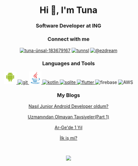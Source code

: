<h1 align="center">Hi 👋, I'm Tuna</h1>
<h3 align="center">Software Developer at ING</h3>


<h3 align="center">Connect with me</h3>


<p align="center">
<a href="https://linkedin.com/in/tuna-ünsal-183679167" target="blank"><img align="center" src="https://raw.githubusercontent.com/rahuldkjain/github-profile-readme-generator/master/src/images/icons/Social/linked-in-alt.svg" alt="tuna-ünsal-183679167" height="30" width="40" /></a>
<a href="https://instagram.com/tunnsl" target="blank"><img align="center" src="https://raw.githubusercontent.com/rahuldkjain/github-profile-readme-generator/master/src/images/icons/Social/instagram.svg" alt="tunnsl" height="30" width="40" /></a>
<a href="https://medium.com/@ezdream" target="blank"><img align="center" src="https://raw.githubusercontent.com/rahuldkjain/github-profile-readme-generator/master/src/images/icons/Social/medium.svg" alt="@ezdream" height="30" width="40" /></a>
</p>

<h3 align="center">Languages and Tools</h3>
<p align="center"> <a href="https://developer.android.com" target="_blank"> <img src="https://raw.githubusercontent.com/devicons/devicon/master/icons/android/android-original-wordmark.svg" alt="android" width="40" height="40"/> </a> <a href="https://git-scm.com/" target="_blank"> <img src="https://www.vectorlogo.zone/logos/git-scm/git-scm-icon.svg" alt="git" width="40" height="40"/> </a> <a href="https://www.java.com" target="_blank"> <img src="https://raw.githubusercontent.com/devicons/devicon/master/icons/java/java-original.svg" alt="java" width="40" height="40"/> </a> <a href="https://kotlinlang.org" target="_blank"> <img src="https://www.vectorlogo.zone/logos/kotlinlang/kotlinlang-icon.svg" alt="kotlin" width="40" height="40"/> </a> <a href="https://www.sqlite.org/" target="_blank"> <img src="https://www.vectorlogo.zone/logos/sqlite/sqlite-icon.svg" alt="sqlite" width="40" height="40"/>  <img src="https://cdn.icon-icons.com/icons2/2107/PNG/512/file_type_flutter_icon_130599.png" alt="flutter" width="40" height="40"/> </a>
<img src=https://user-images.githubusercontent.com/50106187/146266884-a62f878b-91d6-4043-815a-69f33fe2c374.png alt="firebase" width="40" height="40"/> </a>
<img src="https://download.logo.wine/logo/Amazon_Web_Services/Amazon_Web_Services-Logo.wine.png" alt="AWS" width="60" height="50"/> </a></p>



<h3 align="center">My Blogs</h3>

<div align="center">
   <a align="center" href="https://ezdream.medium.com/nas%C4%B1l-junior-android-developer-oldum-45d0e8f44bb7">Nasıl Junior Android Developer oldum?</a>
    <br></br>
    <a align="center" href="https://ezdream.medium.com/uzman%C4%B1ndan-olmayan-tavsiyeler-part-1-29f9813d8e6a">Uzmanından Olmayan Tavsiyeler(Part 1)</a>
    <br></br>
    <a align="center" href="https://ezdream.medium.com/ar-ge-de-1-y%C4%B1l-3a654b31c1b6">Ar-Ge'de 1 Yıl</a>
    <br></br>
    <a align="center" href="https://ezdream.medium.com/i%CC%87lk-i%C5%9F-mi-cb5aaf40f3cd">İlk iş mi?</a>
</div>
<br></br>
<p align = "center">
    <img src='https://user-images.githubusercontent.com/50106187/174623373-f58465ed-d019-4d79-912c-24155954dbb6.gif' height='180'>
</div>
